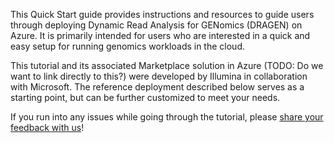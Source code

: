 This Quick Start guide provides instructions and resources to guide users through deploying Dynamic Read Analysis for GENomics (DRAGEN) on Azure.  It is primarily intended for users who are interested in a quick and easy setup for running genomics workloads in the cloud.

This tutorial and its associated Marketplace solution in Azure (TODO: Do we want to link directly to this?) were developed by Illumina in collaboration with Microsoft.  The reference deployment described below serves as a starting point, but can be further customized to meet your needs.

If you run into any issues while going through the tutorial, please [share your feedback with us](#feedback-and-contributing)!
